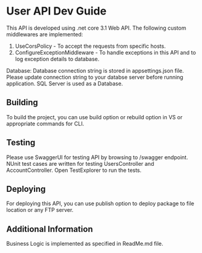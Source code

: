 # User API Dev Guide
This API is developed using .net core 3.1 Web API. 
The following custom middlewares are implemented:
1. UseCorsPolicy - To accept the requests from specific hosts.
2. ConfigureExceptionMiddleware - To handle exceptions in this API and to log exception details to database.

Database:
Database connection string is stored in appsettings.json file. Please update connection string to your databse server before running application.
SQL Server is used as a Database.

## Building
To build the project, you can use build option or rebuild option in VS or appropriate commands for CLI.

## Testing
Please use SwaggerUI for testing API by browsing to /swagger endpoint.
NUnit test cases are written for testing UsersController and AccountController.
Open TestExplorer to run the tests.

## Deploying
For deploying this API, you can use publish option to deploy package to file location or any FTP server.

## Additional Information
Business Logic is implemented as specified in ReadMe.md file.